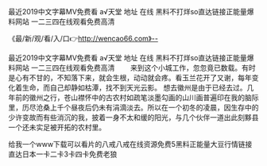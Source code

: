 最近2019中文字幕MV免费看
а√天堂 地址 在线
黑料不打烊so直达链接正能量爆料网站
一二三四在线观看免费高清


《最/新/观/看/入/口👉http://wencao66.com》--

最近2019中文字幕MV免费看
а√天堂 地址 在线
黑料不打烊so直达链接正能量爆料网站
一二三四在线观看免费高清
　　来到这个小城工作，忽忽竟已数载。有时是心有不甘的，不知落下来，就会生根，动动就会疼。看玉兰花开了又谢，每年变化着生命，而自己却静如枯潭，找不到天光云影。
	想去徽州是由于已经去过。几年前的徽州之行，苍山襟怀中的古农村如疏笔淡墨勾画的山川画普遍印在我的脑际里，历尽沧桑上千个昼夜后仍未有涓滴淡去。所以在一个初冬的凌晨，因生存中的少许变故而有些消沉的我，披着一身不太和缓的阳光，与几个伙伴一道出此刻黟县一个还未实足被开拓的农村里。





给我一个www下载可以看片的八戒八戒在线资源免费5黑料正能量大豆行情链接直达日本一卡二卡3卡四卡免费老狼
